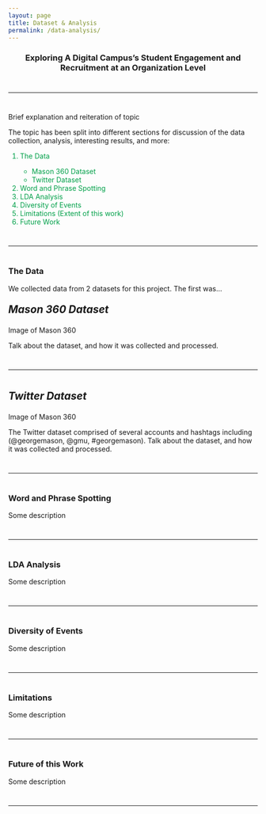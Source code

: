 ```yaml
---
layout: page
title: Dataset & Analysis
permalink: /data-analysis/
---
```


<h3 style="font-weight: bold; text-align: center;">Exploring A Digital Campus’s Student Engagement and Recruitment at an Organization Level</h3>
<hr style="margin: 40px 0 40px 0;"/>

<p>Brief explanation and reiteration of topic</p>

<p>The topic has been split into different sections for discussion of the data collection, analysis, interesting results, and more:</p>
<ol class="highlight">
    <li>The Data</li>
        <ul>
            <li>Mason 360 Dataset</li>
            <li>Twitter Dataset</li>
        </ul>
    <li>Word and Phrase Spotting</li>
    <li>LDA Analysis</li>
    <li>Diversity of Events</li>
    <li>Limitations (Extent of this work)</li>
    <li>Future Work</li>
</ol>
<hr style="margin: 40px 0 40px 0;"/>

<h3>The Data</h3>
<p>We collected data from 2 datasets for this project. The first was...</p>

<p style="font-size: 1.5em"><strong><em>Mason 360 Dataset</em></strong></p>
<p>Image of Mason 360</p>
<p>Talk about the dataset, and how it was collected and processed.</p>
<hr style="margin: 40px 0 40px 0; border-color: lightgrey;"/>

<p style="font-size: 1.5em"><strong><em>Twitter Dataset</em></strong></p>
<p>Image of Mason 360</p>
<p>The Twitter dataset comprised of several accounts and hashtags including (@georgemason, @gmu, #georgemason). Talk about the dataset, and how it was collected and processed.</p>
<hr style="margin: 40px 0 40px 0; border-color: lightgrey;"/>

<h3>Word and Phrase Spotting</h3>
<p>Some description</p>
<hr style="margin: 40px 0 40px 0; border-color: lightgrey;"/>

<h3>LDA Analysis</h3>
<p>Some description</p>
<hr style="margin: 40px 0 40px 0; border-color: lightgrey;"/>

<h3>Diversity of Events</h3>
<p>Some description</p>
<hr style="margin: 40px 0 40px 0; border-color: lightgrey;"/>

<h3>Limitations</h3>
<p>Some description</p>
<hr style="margin: 40px 0 40px 0; border-color: lightgrey;"/>

<h3>Future of this Work</h3>
<p>Some description</p>
<hr style="margin: 40px 0 40px 0; border-color: lightgrey;"/>

<style>
 .highlight {color:#01a049;}
</style>